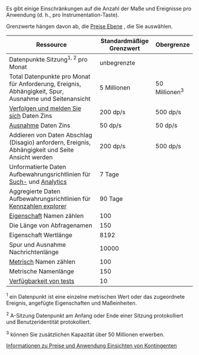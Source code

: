 Es gibt einige Einschränkungen auf die Anzahl der Maße und Ereignisse pro Anwendung (d. h., pro Instrumentation-Taste). 

Grenzwerte hängen davon ab, die [Preise Ebene](https://azure.microsoft.com/pricing/details/application-insights/) , die Sie auswählen.

**Ressource** | **Standardmäßige Grenzwert** | **Obergrenze**
-------- | ------------- | -------------
Datenpunkte Sitzung<sup>1, 2</sup> pro Monat | unbegrenzte | 
Total Datenpunkte pro Monat für Anforderung, Ereignis, Abhängigkeit, Spur, Ausnahme und Seitenansicht | 5 Millionen | 50 Millionen<sup>3</sup>
[Verfolgen und melden Sie sich](../articles/application-insights/app-insights-search-diagnostic-logs.md) Daten Zins | 200 dp/s | 500 dp/s
[Ausnahme](../articles/application-insights/app-insights-asp-net-exceptions.md) Daten Zins | 50 dp/s | 50 dp/s
Addieren von Daten Abschlag (Disagio) anfordern, Ereignis, Abhängigkeit und Seite Ansicht werden | 200 dp/s | 500 dp/s
Unformatierte Daten Aufbewahrungsrichtlinien für [Such-](../articles/application-insights/app-insights-diagnostic-search.md) und [Analytics](../articles/application-insights/app-insights-analytics.md) | 7 Tage
Aggregierte Daten Aufbewahrungsrichtlinien für [Kennzahlen explorer](../articles/application-insights/app-insights-metrics-explorer.md) | 90 Tage
[Eigenschaft](../articles/application-insights/app-insights-api-custom-events-metrics.md#properties) Namen zählen | 100 |
Die Länge von Abfragenamen | 150 | 
Eigenschaft Wertlänge | 8192 | 
Spur und Ausnahme Nachrichtenlänge | 10000 |
[Metrisch](../articles/application-insights/app-insights-api-custom-events-metrics.md#properties) Namen zählen | 100 |
Metrische Namenlänge |  150 | 
[Verfügbarkeit von tests](../articles/application-insights/app-insights-monitor-web-app-availability.md) | 10 | 

<sup>1</sup> ein Datenpunkt ist eine einzelne metrischen Wert oder das zugeordnete Ereignis, angefügte Eigenschaften und Maßeinheiten.

<sup>2</sup> A-Sitzung Datenpunkt am Anfang oder Ende einer Sitzung protokolliert und Benutzeridentität protokolliert.

<sup>3</sup> können Sie zusätzlichen Kapazität über 50 Millionen erwerben.
 
[Informationen zu Preise und Anwendung Einsichten von Kontingenten](../articles/application-insights/app-insights-pricing.md)
